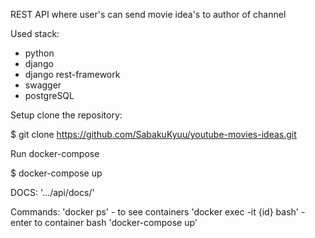 REST API where user's can send movie idea's to author of channel

Used stack:
* python
* django
* django rest-framework
* swagger
* postgreSQL


Setup
clone the repository:

$ git clone https://github.com/SabakuKyuu/youtube-movies-ideas.git

Run docker-compose

$ docker-compose up

DOCS: '.../api/docs/'

Commands:
'docker ps' - to see containers
'docker exec -it {id} bash' - enter to container bash
'docker-compose up'